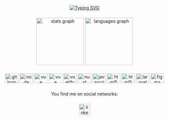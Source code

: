 <p align="center">
<a href="https://git.io/typing-svg"><img src="https://readme-typing-svg.herokuapp.com?font=Roboto&pause=1000&color=5FD7F7&center=true&vCenter=true&width=250&lines=Hi👋%2C+I'm+Matheus+Oliveira;Full-Stack+Developer;Experienced+in+VueJS+and+PHP" alt="Typing SVG" /></a>
</p>

###

<div align="center">
  <img src="https://github-readme-stats.vercel.app/api?hide_title=false&hide_rank=false&show_icons=true&include_all_commits=true&count_private=true&disable_animations=false&theme=react&locale=pt-br&hide_border=false&username=omatheusoliveira" height="150" alt="stats graph"  />
  <img src="https://github-readme-stats.vercel.app/api/top-langs?locale=pt-br&hide_title=false&layout=compact&card_width=320&langs_count=6&theme=react&hide_border=false&username=omatheusoliveira" height="150" alt="languages graph"  />
</div>

###

<div align="center">
  <img src="https://cdn.jsdelivr.net/gh/devicons/devicon/icons/git/git-plain-wordmark.svg" height="30" width="42" alt="git logo" title="Git" />
  <img src="https://cdn.jsdelivr.net/gh/devicons/devicon/icons/nodejs/nodejs-plain-wordmark.svg" height="30" width="42" alt="node logo" title="Node Js" />
  <img src="https://cdn.jsdelivr.net/gh/devicons/devicon/icons/vuejs/vuejs-original-wordmark.svg" height="30" width="42" alt="vue logo" title="Vue Js" />
  <img src="https://cdn.jsdelivr.net/gh/devicons/devicon/icons/mongodb/mongodb-original-wordmark.svg" height="30" width="42" alt="vue logo" title="MongoDB" />
  <img src="https://cdn.jsdelivr.net/gh/devicons/devicon/icons/vuetify/vuetify-original.svg" height="30" width="42" alt="vuetify logo"  title="Vuetify"/>
  <img src="https://cdn.jsdelivr.net/gh/devicons/devicon/icons/nuxtjs/nuxtjs-original-wordmark.svg" height="30" width="42" alt="nuxt logo" title="Nuxt JS" />
  <img src="https://cdn.jsdelivr.net/gh/devicons/devicon/icons/javascript/javascript-original.svg" height="30" width="42" alt="javascript logo"title="Javascript"  />
  <img src="https://cdn.jsdelivr.net/gh/devicons/devicon/icons/html5/html5-original.svg" height="30" width="42" alt="html5 logo" title="HTML5" />
  <img src="https://cdn.jsdelivr.net/gh/devicons/devicon/icons/php/php-original.svg" height="30" width="42" alt="html5 logo" title="PHP" />
  
  <img src="https://cdn.jsdelivr.net/gh/devicons/devicon/icons/laravel/laravel-plain-wordmark.svg" height="30" width="42" alt="laravel logo" title="Laravel" />
  <img src="https://cdn.jsdelivr.net/gh/devicons/devicon/icons/figma/figma-original.svg" height="30" width="42" alt="figma logo" title="Figma" />
  
</div>

###

<p align="center">You find me on social networks:</p>

###

<div align="center">
  <a href="https://www.linkedin.com/in/devmatheusaraujo/"  target="_blank" rel="noopener noreferrer">
    <img src="https://img.shields.io/static/v1?message=LinkedIn&logo=linkedin&label=&color=0077B5&logoColor=white&labelColor=&style=for-the-badge" height="35" alt="linkedin logo" />
  </a>
</div>

###


